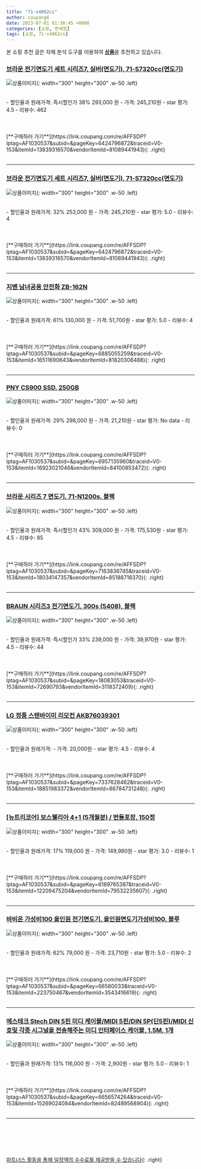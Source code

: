```yaml
---
title: "71-s4862cs"
author: coupang6
date: 2023-07-01 01:38:45 +0800
categories: [쇼핑, 면세점]
tags: [쇼핑, 71-s4862cs]
---
```


본 쇼핑 추천 글은 자체 분석 도구를 이용하여 [**상품**](https://link.coupang.com/a/bao1ui)을 추천하고 있습니다.

### [브라운 전기면도기 세트 시리즈7, 실버(면도기), 71-S7320cc(면도기)](https://link.coupang.com/re/AFFSDP?lptag=AF1030537&subid=&pageKey=6424796872&traceid=V0-153&itemId=13839316570&vendorItemId=81089441943)

![상품이미지](https://thumbnail9.coupangcdn.com/thumbnails/remote/230x230ex/image/retail/images/2022/03/29/14/7/449240f0-0ae5-4e64-823f-148f722dfa11.jpg){: width="300" height="300" .w-50 .left}


<br>
- 할인율과 원래가격: 즉시할인가 38%  293,000   원
- 가격: 245,210원
- star 평가: 4.5
- 리뷰수: 462
<br>
<br>
<br>
<br>
[**구매하러 가기**](https://link.coupang.com/re/AFFSDP?lptag=AF1030537&subid=&pageKey=6424796872&traceid=V0-153&itemId=13839316570&vendorItemId=81089441943){: .right}
<br>
<br>

---

### [브라운 전기면도기 세트 시리즈7, 실버(면도기), 71-S7320cc(면도기)](https://link.coupang.com/re/AFFSDP?lptag=AF1030537&subid=&pageKey=6424796872&traceid=V0-153&itemId=13839316570&vendorItemId=81089441943)

![상품이미지](https://thumbnail9.coupangcdn.com/thumbnails/remote/230x230ex/image/retail/images/2022/03/29/14/7/449240f0-0ae5-4e64-823f-148f722dfa11.jpg){: width="300" height="300" .w-50 .left}


<br>
- 할인율과 원래가격: 32%  253,000   원
- 가격: 245,210원
- star 평가: 5.0
- 리뷰수: 4
<br>
<br>
<br>
<br>
[**구매하러 가기**](https://link.coupang.com/re/AFFSDP?lptag=AF1030537&subid=&pageKey=6424796872&traceid=V0-153&itemId=13839316570&vendorItemId=81089441943){: .right}
<br>
<br>

---

### [지벤 남녀공용 안전화 ZB-162N](https://link.coupang.com/re/AFFSDP?lptag=AF1030537&subid=&pageKey=6885055259&traceid=V0-153&itemId=16511690643&vendorItemId=81820308488)

![상품이미지](https://thumbnail9.coupangcdn.com/thumbnails/remote/230x230ex/image/vendor_inventory/aeab/7dbbd1f50be05fb7b5e2a39f6260caab5744500a29bee73b760c82fa3ac1.png){: width="300" height="300" .w-50 .left}


<br>
- 할인율과 원래가격: 61%  130,000   원
- 가격: 51,700원
- star 평가: 5.0
- 리뷰수: 4
<br>
<br>
<br>
<br>
[**구매하러 가기**](https://link.coupang.com/re/AFFSDP?lptag=AF1030537&subid=&pageKey=6885055259&traceid=V0-153&itemId=16511690643&vendorItemId=81820308488){: .right}
<br>
<br>

---

### [PNY CS900 SSD, 250GB](https://link.coupang.com/re/AFFSDP?lptag=AF1030537&subid=&pageKey=6957135960&traceid=V0-153&itemId=16923021046&vendorItemId=84100853472)

![상품이미지](https://thumbnail8.coupangcdn.com/thumbnails/remote/230x230ex/image/retail/images/2022/11/29/18/2/9f308aa3-4588-4ac7-9871-252907f06bfc.jpg){: width="300" height="300" .w-50 .left}


<br>
- 할인율과 원래가격: 29%  298,000   원
- 가격: 21,210원
- star 평가: No data
- 리뷰수: 0
<br>
<br>
<br>
<br>
[**구매하러 가기**](https://link.coupang.com/re/AFFSDP?lptag=AF1030537&subid=&pageKey=6957135960&traceid=V0-153&itemId=16923021046&vendorItemId=84100853472){: .right}
<br>
<br>

---

### [브라운 시리즈 7 면도기, 71-N1200s, 블랙](https://link.coupang.com/re/AFFSDP?lptag=AF1030537&subid=&pageKey=7163836745&traceid=V0-153&itemId=18034147357&vendorItemId=85188718370)

![상품이미지](https://thumbnail10.coupangcdn.com/thumbnails/remote/230x230ex/image/rs_quotation_api/8ykbyxgr/027ee8601ed64ff494bc77e4e45cf558.jpg){: width="300" height="300" .w-50 .left}


<br>
- 할인율과 원래가격: 즉시할인가 43%  309,000   원
- 가격: 175,530원
- star 평가: 4.5
- 리뷰수: 85
<br>
<br>
<br>
<br>
[**구매하러 가기**](https://link.coupang.com/re/AFFSDP?lptag=AF1030537&subid=&pageKey=7163836745&traceid=V0-153&itemId=18034147357&vendorItemId=85188718370){: .right}
<br>
<br>

---

### [BRAUN 시리즈3 전기면도기, 300s (5408), 블랙](https://link.coupang.com/re/AFFSDP?lptag=AF1030537&subid=&pageKey=18083053&traceid=V0-153&itemId=72690793&vendorItemId=3118372409)

![상품이미지](https://thumbnail9.coupangcdn.com/thumbnails/remote/230x230ex/image/retail/images/8666794972171864-bc6cbca2-df58-4285-bb57-bb59198bc3e3.jpg){: width="300" height="300" .w-50 .left}


<br>
- 할인율과 원래가격: 즉시할인가 33%  239,000   원
- 가격: 39,970원
- star 평가: 4.5
- 리뷰수: 44
<br>
<br>
<br>
<br>
[**구매하러 가기**](https://link.coupang.com/re/AFFSDP?lptag=AF1030537&subid=&pageKey=18083053&traceid=V0-153&itemId=72690793&vendorItemId=3118372409){: .right}
<br>
<br>

---

### [LG 정품 스탠바이미 리모컨 AKB76039301](https://link.coupang.com/re/AFFSDP?lptag=AF1030537&subid=&pageKey=7337628462&traceid=V0-153&itemId=18851983372&vendorItemId=86784731248)

![상품이미지](https://thumbnail9.coupangcdn.com/thumbnails/remote/230x230ex/image/vendor_inventory/bd67/8658ecc6655789baa1975d7e4b1ae29c4b1abb9a26ea0a70e991f5e0bfa1.JPG){: width="300" height="300" .w-50 .left}


<br>
- 할인율과 원래가격: 
- 가격: 20,000원
- star 평가: 4.5
- 리뷰수: 4
<br>
<br>
<br>
<br>
[**구매하러 가기**](https://link.coupang.com/re/AFFSDP?lptag=AF1030537&subid=&pageKey=7337628462&traceid=V0-153&itemId=18851983372&vendorItemId=86784731248){: .right}
<br>
<br>

---

### [[뉴트리코어] 보스웰리아 4+1 (5개월분) / 번들포장, 150정](https://link.coupang.com/re/AFFSDP?lptag=AF1030537&subid=&pageKey=6189765387&traceid=V0-153&itemId=12209475204&vendorItemId=79532235607)

![상품이미지](https://thumbnail6.coupangcdn.com/thumbnails/remote/230x230ex/image/vendor_inventory/c618/5f1664241e2295487beaf7dc32392b49ec54b906ba91dc0356b7a4101db6.png){: width="300" height="300" .w-50 .left}


<br>
- 할인율과 원래가격: 17%  119,000   원
- 가격: 149,980원
- star 평가: 3.0
- 리뷰수: 1
<br>
<br>
<br>
<br>
[**구매하러 가기**](https://link.coupang.com/re/AFFSDP?lptag=AF1030537&subid=&pageKey=6189765387&traceid=V0-153&itemId=12209475204&vendorItemId=79532235607){: .right}
<br>
<br>

---

### [바비온 가성비100 올인원 전기면도기, 올인원면도기가성비100, 블루](https://link.coupang.com/re/AFFSDP?lptag=AF1030537&subid=&pageKey=66580033&traceid=V0-153&itemId=223750467&vendorItemId=3543416619)

![상품이미지](https://thumbnail8.coupangcdn.com/thumbnails/remote/230x230ex/image/product/image/vendoritem/2019/01/30/3543416619/5f980a78-9500-4e38-ab9d-0987d22dda36.jpg){: width="300" height="300" .w-50 .left}


<br>
- 할인율과 원래가격: 62%  79,000   원
- 가격: 23,710원
- star 평가: 5.0
- 리뷰수: 2
<br>
<br>
<br>
<br>
[**구매하러 가기**](https://link.coupang.com/re/AFFSDP?lptag=AF1030537&subid=&pageKey=66580033&traceid=V0-153&itemId=223750467&vendorItemId=3543416619){: .right}
<br>
<br>

---

### [에스테크 Stech DIN 5핀 미디 케이블/MIDI 5핀/DIN 5P(딘5핀)/MIDI 신호및 각종 시그널을 전송해주는 미디 인터페이스 케이블, 1.5M, 1개](https://link.coupang.com/re/AFFSDP?lptag=AF1030537&subid=&pageKey=6656574264&traceid=V0-153&itemId=15269024084&vendorItemId=82489568904)

![상품이미지](https://thumbnail7.coupangcdn.com/thumbnails/remote/230x230ex/image/vendor_inventory/fff4/fdbcc9954ac6fdd1771e9a86d67fcbc1b65a2e5392ee4c8684de76740852.jpg){: width="300" height="300" .w-50 .left}


<br>
- 할인율과 원래가격: 13%  116,000   원
- 가격: 2,900원
- star 평가: 5.0
- 리뷰수: 1
<br>
<br>
<br>
<br>
[**구매하러 가기**](https://link.coupang.com/re/AFFSDP?lptag=AF1030537&subid=&pageKey=6656574264&traceid=V0-153&itemId=15269024084&vendorItemId=82489568904){: .right}
<br>
<br>

---
<br><br><br><br><br> [파트너스 활동을 통해 일정액의 수수료를 제공받을 수 있습니다](https://link.coupang.com/a/bao1ui){: .right}